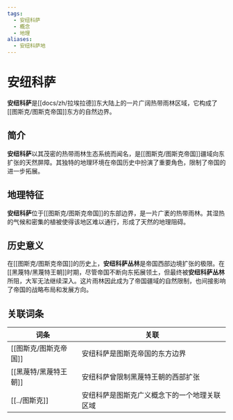 ```yaml
---
tags:
  - 安纽科萨
  - 概念
  - 地理
aliases:
  - 安纽科萨地
---
```

# 安纽科萨

**安纽科萨**是[[docs/zh/拉埃拉德]]东大陆上的一片广阔热带雨林区域，它构成了[[图斯克/图斯克帝国]]东方的自然边界。

## 简介

**安纽科萨**以其茂密的热带雨林生态系统而闻名，是[[图斯克/图斯克帝国]]疆域向东扩张的天然屏障。其独特的地理环境在帝国历史中扮演了重要角色，限制了帝国的进一步拓展。

## 地理特征

**安纽科萨**位于[[图斯克/图斯克帝国]]的东部边界，是一片广袤的热带雨林。其湿热的气候和密集的植被使得该地区难以通行，形成了天然的地理阻碍。

## 历史意义

在[[图斯克/图斯克帝国]]的历史上，**安纽科萨丛林**是帝国西部边境扩张的极限。在[[黑蔑特/黑蔑特王朝]]时期，尽管帝国不断向东拓展领土，但最终被**安纽科萨丛林**所阻，大军无法继续深入。这片雨林因此成为了帝国疆域的自然限制，也间接影响了帝国的战略布局和发展方向。

## 关联词条

| 词条        | 关联                     |
| --------- | ---------------------- |
| [[图斯克/图斯克帝国]] | 安纽科萨是图斯克帝国的东方边界        |
| [[黑蔑特/黑蔑特王朝]] | 安纽科萨曾限制黑蔑特王朝的西部扩张      |
| [[../图斯克]]   | 安纽科萨是图斯克广义概念下的一个地理关联区域 |
